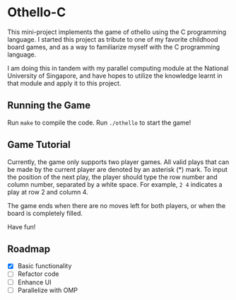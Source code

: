 # Othello-C

This mini-project implements the game of othello using the C programming language. I started this project as tribute to one of my favorite childhood board games, and as a way to familiarize myself with the C programming language.

I am doing this in tandem with my parallel computing module at the National University of Singapore, and have hopes to utilize the knowledge learnt in that module and apply it to this project.

## Running the Game

Run `make` to compile the code.
Run `./othello` to start the game!

## Game Tutorial

Currently, the game only supports two player games. All valid plays that can be made by the current player are denoted by an asterisk (\*) mark. To input the position of the next play, the player should type the row number and column number, separated by a white space. For example, `2 4` indicates a play at row 2 and column 4.

The game ends when there are no moves left for both players, or when the board is completely filled.

Have fun!

## Roadmap

- [x] Basic functionality
- [ ] Refactor code
- [ ] Enhance UI
- [ ] Parallelize with OMP
